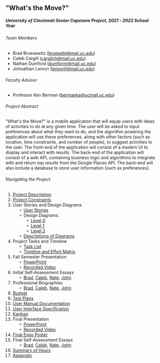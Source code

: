 ## "What's the Move?"
##### University of Cincinnati Senior Capstone Project, 2021 - 2022 School Year

###### Team Members
 - Brad Bruesewitz (bruesebt@mail.uc.edu)
 - Caleb Cargill (cargilch@mail.uc.edu)
 - Nathan Dumford (dumfornr@mail.uc.edu)
 - Johnathan Lemon (lemonjl@mail.uc.edu)
###### Faculty Advisor
- Professor Ken Berman (bermanka@ucmail.uc.edu)

###### Project Abstract
"What's the Move?" is a mobile application that will equip users with ideas of activities to do at any given time.
The user will be asked to input preferences about what they want to do, and the algorithm powering the application will use these preferences, along with other factors (such as location, time constraints, and number of people), to suggest activities to the user.
The front-end of the application will consist of a modern UI to display and interact with results. The back-end of the application will consist of a web API, containing business logic and algorithms to integrate with and return top results from the Google Places API. The back-end will also include a database to store user information (such as preferences). 

###### Navigating the Project
1. [Project Description](Project-Description.md)
2. [Project Constraints](Documentation/Constraints.md)
3. User Stories and Design Diagrams   
  &nbsp;&nbsp;&nbsp;&nbsp;&nbsp;&#9900; [User Stories](Documentation/User-Stories.md)   
  &nbsp;&nbsp;&nbsp;&nbsp;&nbsp;&#9900; Design Diagrams:    
  &nbsp;&nbsp;&nbsp;&nbsp;&nbsp;&nbsp;&nbsp;&nbsp;&nbsp;&nbsp;&nbsp;&#9900; [Level 0](Documentation/Design-Diagrams/Design-Diagram-D0.png)   
  &nbsp;&nbsp;&nbsp;&nbsp;&nbsp;&nbsp;&nbsp;&nbsp;&nbsp;&nbsp;&nbsp;&#9900; [Level 1](Documentation/Design-Diagrams/Design-Diagram-D1.png)   
  &nbsp;&nbsp;&nbsp;&nbsp;&nbsp;&nbsp;&nbsp;&nbsp;&nbsp;&nbsp;&nbsp;&#9900; [Level 2](Documentation/Design-Diagrams/Design-Diagram-D2.png)   
  &nbsp;&nbsp;&nbsp;&nbsp;&nbsp;&#9900; [Descriptions of Diagrams](Documentation/Design-Diagrams/Design-Diagram-Descriptions.md)   
4. Project Tasks and Timeline   
  &nbsp;&nbsp;&nbsp;&nbsp;&nbsp;&#9900; [Task List](Documentation/Task-List.md)   
  &nbsp;&nbsp;&nbsp;&nbsp;&nbsp;&#9900; [Timeline and Effort Matrix](Documentation/Milestones.md)      
5. Fall Semester Presentation   
  &nbsp;&nbsp;&nbsp;&nbsp;&nbsp;&#9900; [PowerPoint](https://docs.google.com/presentation/d/1L_1f9lOlB5nPj0PPP4NEtKFIyT6Iy_RIXhF9OfD9IlE/edit?usp=sharing)   
  &nbsp;&nbsp;&nbsp;&nbsp;&nbsp;&#9900; [Recorded Video](https://youtu.be/lQ2fAUUdPx4)
6. Initial Self-Assessment Essays   
  &nbsp;&nbsp;&nbsp;&nbsp;&nbsp;&#9900; [Brad](Assignments/Individual-Capstone-Assessments/Bruesewitz-Capstone-Assessment.md), [Caleb](Assignments/Individual-Capstone-Assessments/Cargill-Capstone-Assessment.md), [Nate](Assignments/Individual-Capstone-Assessments/Dumford-Capstone-Assessment.md), [John](Assignments/Individual-Capstone-Assessments/Lemon-Capstone-Assessment.md)
7. Professional Biographies   
  &nbsp;&nbsp;&nbsp;&nbsp;&nbsp;&#9900; [Brad](Assignments/Member-Biographies/Bruesewitz-Professional-Biography.md), [Caleb](Assignments/Member-Biographies/Cargill-Professional-Biography.md), [Nate](Assignments/Member-Biographies/Dumford-Professional-Biography.md), [John](Assignments/Member-Biographies/Lemon-Professional-Biography.md)
8. [Budget](Documentation/Budget.md)
9. [Test Plans](Documentation/Test-Cases/Test-Cases.pdf)
10. [User Manual Documentation](Documentation/User-Manual.md)
11. [User Interface Specification](Documentation/Wireframes/Wireframes.pdf)
12. [Kanban](https://miro.com/app/board/uXjVOOPJRq8=/?share_link_id=641635121443)
13. Final Presentation  
  &nbsp;&nbsp;&nbsp;&nbsp;&nbsp;&#9900; [PowerPoint](https://docs.google.com/presentation/d/1MyOs55YSTDSGCRIGcMJKcp6u0-c5tJknqJls2OzLu7Y/edit?usp=sharing)   
  &nbsp;&nbsp;&nbsp;&nbsp;&nbsp;&#9900; [Recorded Video](https://youtu.be/bY2JpouuEpk)
14. [Final Expo Poster](https://docs.google.com/presentation/d/1f3lbqAK5bJ2sxbZSiOr3dT6rVSCBIE3CiMvxItT6J2w/edit?usp=sharing)
15. Final Self-Assessment Essays   
  &nbsp;&nbsp;&nbsp;&nbsp;&nbsp;&#9900; [Brad](Assignments/End-of-Year-Individual-Capstone-Assessments/Bruesewitz-EoY-Capstone-Assessment.md), [Caleb](Assignments/End-of-Year-Individual-Capstone-Assessments/Cargill-EoY-Capstone-Assessment.md), [Nate](Assignments/End-of-Year-Individual-Capstone-Assessments/Dumford-EoY-Capstone-Assessment.md), [John](Assignments/End-of-Year-Individual-Capstone-Assessments/Lemon-EoY-Capstone-Assessment.md)
16. [Summary of Hours](Documentation/Summary-Hours.md)
17. [Appendix](Documentation/Appendix.md)
